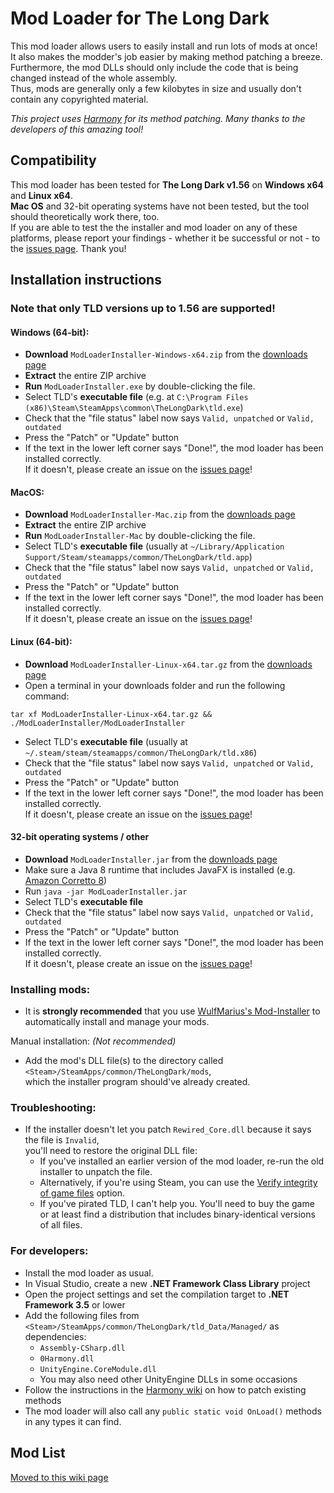 # Mod Loader for The Long Dark

This mod loader allows users to easily install and run lots of mods at once!  
It also makes the modder's job easier by making method patching a breeze.  
Furthermore, the mod DLLs should only include the code that is being changed instead of the whole assembly.  
Thus, mods are generally only a few kilobytes in size and usually don't contain any copyrighted material.

*This project uses [Harmony](https://github.com/pardeike/Harmony) for its method patching.
Many thanks to the developers of this amazing tool!*

## Compatibility

This mod loader has been tested for **The Long Dark v1.56** on **Windows x64** and **Linux x64**.  
**Mac OS** and 32-bit operating systems have not been tested, but the tool should theoretically work there, too.  
If you are able to test the the installer and mod loader on any of these platforms,
please report your findings - whether it be successful or not - to the
[issues page](https://github.com/zeobviouslyfakeacc/ModLoaderInstaller/issues). Thank you!

## Installation instructions

### **Note that only TLD versions up to 1.56 are supported!**

#### Windows (64-bit):

- **Download** `ModLoaderInstaller-Windows-x64.zip` from the [downloads page](https://github.com/zeobviouslyfakeacc/ModLoaderInstaller/releases/)
- **Extract** the entire ZIP archive
- **Run** `ModLoaderInstaller.exe` by double-clicking the file.
- Select TLD's **executable file** (e.g. at `C:\Program Files (x86)\Steam\SteamApps\common\TheLongDark\tld.exe`)
- Check that the "file status" label now says `Valid, unpatched` or `Valid, outdated`
- Press the "Patch" or "Update" button
- If the text in the lower left corner says "Done!", the mod loader has been installed correctly.  
  If it doesn't, please create an issue on the [issues page](https://github.com/zeobviouslyfakeacc/ModLoaderInstaller/issues)!

#### MacOS:

- **Download** `ModLoaderInstaller-Mac.zip` from the [downloads page](https://github.com/zeobviouslyfakeacc/ModLoaderInstaller/releases/)
- **Extract** the entire ZIP archive
- **Run** `ModLoaderInstaller-Mac` by double-clicking the file.
- Select TLD's **executable file** (usually at `~/Library/Application Support/Steam/steamapps/common/TheLongDark/tld.app`)
- Check that the "file status" label now says `Valid, unpatched` or `Valid, outdated`
- Press the "Patch" or "Update" button
- If the text in the lower left corner says "Done!", the mod loader has been installed correctly.  
  If it doesn't, please create an issue on the [issues page](https://github.com/zeobviouslyfakeacc/ModLoaderInstaller/issues)!

#### Linux (64-bit):

- **Download** `ModLoaderInstaller-Linux-x64.tar.gz` from the [downloads page](https://github.com/zeobviouslyfakeacc/ModLoaderInstaller/releases/latest/)
- Open a terminal in your downloads folder and run the following command:
```
tar xf ModLoaderInstaller-Linux-x64.tar.gz && ./ModLoaderInstaller/ModLoaderInstaller
```
- Select TLD's **executable file** (usually at `~/.steam/steam/steamapps/common/TheLongDark/tld.x86`)
- Check that the "file status" label now says `Valid, unpatched` or `Valid, outdated`
- Press the "Patch" or "Update" button
- If the text in the lower left corner says "Done!", the mod loader has been installed correctly.  
  If it doesn't, please create an issue on the [issues page](https://github.com/zeobviouslyfakeacc/ModLoaderInstaller/issues)!

#### 32-bit operating systems / other

- **Download** `ModLoaderInstaller.jar` from the [downloads page](https://github.com/zeobviouslyfakeacc/ModLoaderInstaller/releases/latest/)
- Make sure a Java 8 runtime that includes JavaFX is installed (e.g. [Amazon Corretto 8](https://docs.aws.amazon.com/corretto/latest/corretto-8-ug/downloads-list.html))
- Run `java -jar ModLoaderInstaller.jar`
- Select TLD's **executable file**
- Check that the "file status" label now says `Valid, unpatched` or `Valid, outdated`
- Press the "Patch" or "Update" button
- If the text in the lower left corner says "Done!", the mod loader has been installed correctly.  
  If it doesn't, please create an issue on the [issues page](https://github.com/zeobviouslyfakeacc/ModLoaderInstaller/issues)!

### Installing mods:

- It is **strongly recommended** that you use [WulfMarius's Mod-Installer](https://github.com/WulfMarius/Mod-Installer/releases) to automatically install and manage your mods.

Manual installation: *(Not recommended)*
- Add the mod's DLL file(s) to the directory called  
  `<Steam>/SteamApps/common/TheLongDark/mods`,  
  which the installer program should've already created.

### Troubleshooting:

- If the installer doesn't let you patch `Rewired_Core.dll` because it says the file is `Invalid`,  
  you'll need to restore the original DLL file:
  - If you've installed an earlier version of the mod loader, re-run the old installer to unpatch the file.
  - Alternatively, if you're using Steam, you can use the [Verify integrity of game files](https://support.steampowered.com/kb_article.php?ref=2037-QEUH-3335) option.
  - If you've pirated TLD, I can't help you. You'll need to buy the game or at least find a distribution that includes binary-identical versions of all files.

### For developers:

- Install the mod loader as usual.
- In Visual Studio, create a new **.NET Framework Class Library** project
- Open the project settings and set the compilation target to **.NET Framework 3.5** or lower
- Add the following files from `<Steam>/SteamApps/common/TheLongDark/tld_Data/Managed/` as dependencies:
  - `Assembly-CSharp.dll`
  - `0Harmony.dll`
  - `UnityEngine.CoreModule.dll`
  - You may also need other UnityEngine DLLs in some occasions
- Follow the instructions in the [Harmony wiki](https://github.com/pardeike/Harmony/wiki) on how to patch existing methods
- The mod loader will also call any `public static void OnLoad()` methods in any types it can find.

## Mod List

[Moved to this wiki page](https://github.com/zeobviouslyfakeacc/ModLoaderInstaller/wiki/Mod-List)
